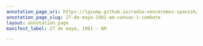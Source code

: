 ```yaml
---
annotation_page_uri: https://lgsump.github.io/radio-venceremos-spanish/annotations/27-de-mayo-1981-am-canvas-1-combate.json
annotation_page_slug: 27-de-mayo-1981-am-canvas-1-combate
layout: annotation_page
manifest_label: 27 de mayo, 1981 - AM

---
```

